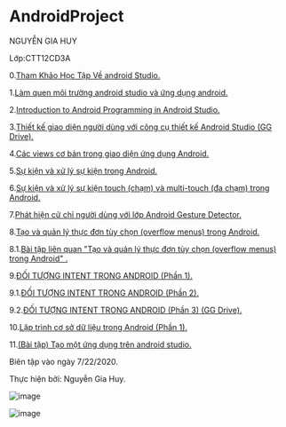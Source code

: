 # AndroidProject

NGUYỄN GIA HUY

Lớp:CTT12CD3A

 0.<a href="https://ngocminhtranblog.blogspot.com/2018/08/lap-trinh-android.html">Tham Khảo Học Tập Về android Studio.</a>

1.<a href="https://ngocminhtran.com/2018/06/28/lap-trinh-android-dung-android-studio-3-x/">Làm quen môi trường android studio và ứng dụng android.</a>

2.<a href="https://github.com/HuyThirtyminutes/lmao/tree/master">Introduction to Android Programming in Android Studio.</a>

3.<a href="https://drive.google.com/file/d/1oX7MmWc6hnJa2jm0T13XIeRlAGIwj17q/view?usp=sharing">Thiết kế giao diện người dùng với công cụ thiết kế Android Studio (GG Drive).</a>

4.<a href="https://github.com/HuyThirtyminutes/BasicView">Các views cơ bản trong giao diện ứng dụng Android.</a>

5.<a href="https://github.com/HuyThirtyminutes/BasicView">Sự kiện và xử lý sự kiện trong Android.</a>

6.<a href="https://github.com/HuyThirtyminutes/MotionEvent/tree/master">Sự kiện và xử lý sự kiện touch (chạm) và multi-touch (đa chạm) trong Android.</a>

7.<a href="https://github.com/HuyThirtyminutes/CommonGestures/tree/master">Phát hiện cử chỉ người dùng với lớp Android Gesture Detector.</a>

8.<a href="https://github.com/HuyThirtyminutes/MenuExampleActivity/tree/master">Tạo và quản lý thực đơn tùy chọn (overflow menus) trong Android.</a>

8.1.<a href="https://github.com/HuyThirtyminutes/MenuExample/tree/master">Bài tập liên quan "Tạo và quản lý thực đơn tùy chọn (overflow menus) trong Android" .</a>

9.<a href="https://github.com/HuyThirtyminutes/FragmentExampleActivtiy/tree/master">ĐỐI TƯỢNG INTENT TRONG ANDROID (Phần 1).</a>

9.1.<a href="https://github.com/HuyThirtyminutes/ImplicitIntent/tree/master">ĐỐI TƯỢNG INTENT TRONG ANDROID (Phần 2).</a>

9.2.<a href="https://drive.google.com/file/d/18AtlG4XXXrDwVsjAlZdWYYtX4RywB1zh/view?usp=sharing">ĐỐI TƯỢNG INTENT TRONG ANDROID (Phần 3) (GG Drive).</a>

10.<a href="https://github.com/HuyThirtyminutes/SQLiteDemoApplicationActivity/tree/master">Lập trình cơ sở dữ liệu trong Android (Phần 1).</a>

11.<a href="https://github.com/HuyThirtyminutes/Calculator/tree/master">(Bài tập) Tạo một ứng dụng trên android studio.</a>


Biên tập vào ngày 7/22/2020.

Thực hiện bởi: Nguyễn Gia Huy. 


![image](https://wikici.com/Upload/chu-ky/chu-ky-ten-huy-goodwish-italic-personaluse-otf.jpeg)
 
 
 ![image](https://cdna.artstation.com/p/assets/images/images/028/724/424/large/alessandro-poli-ill-longtooth.jpg?1595330125)

